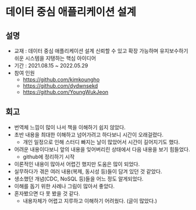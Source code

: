 # 데이터 중심 애플리케이션 설계

## 설명
- 교재 : 데이터 중심 애플리케이션 설계 신뢰할 수 있고 확장 가능하며 유지보수하기 쉬운 시스템을 지탱하는 핵심 아이디어
- 기간 : 2021.08.15 ~ 2022.05.29
- 참여 인원
    - https://github.com/kimkoungho
    - https://github.com/dydwnsekd
    - https://github.com/YoungWukJeon

## 회고
- 번역체 느낌이 많이 나서 책을 이해하기 쉽지 않았다.
- 초반 내용을 최대한 이해하고 넘어가려고 하다보니 시간이 오래걸렸다.
    - 개인 일정으로 인해 스터디 빠지는 날이 많았어서 시간이 길어지기도 했다.
- 어려운 내용이다보니 앞의 내용을 잊어버리린 상태에서 다음 내용을 보기 힘들었다.
    - github에 정리하기 시작
- 이론적인 내용이 많아서 어렵긴 했지만 도움은 많이 되었다.
- 실무하다가 겪은 여러 내용(복제, 동시성 등)들이 담겨 있던 것 같았다.
- 생소했던 개념(CDC, NoSQL 등)들을 어느 정도 알게되었다.
- 이해를 돕기 위한 사례나 그림이 많아서 좋았다.
- 혼자봤으면 다 못 봤을 것 같다.
    - 내용자체가 어렵고 지루하고 이해하기 어려웠다. (글이 많았다.)